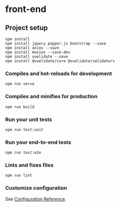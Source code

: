 # front-end

## Project setup
```
npm install
npm install jquery popper.js bootstrap --save 
npm install axios --save
npm install moxios --save-dev
npm install vuelidate --save
npm install @vuelidate/core @vuelidate/validators
```

### Compiles and hot-reloads for development
```
npm run serve
```

### Compiles and minifies for production
```
npm run build
```

### Run your unit tests
```
npm run test:unit
```

### Run your end-to-end tests
```
npm run test:e2e
```

### Lints and fixes files
```
npm run lint
```

### Customize configuration
See [Configuration Reference](https://cli.vuejs.org/config/).
